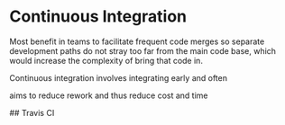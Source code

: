 # Continuous Integration
<section>
Most benefit in teams to facilitate frequent code merges so separate development paths do not stray too far from the main code base, which would increase the complexity of bring that code in.

Continuous integration involves integrating early and often

aims to reduce rework and thus reduce cost and time


<aside class="notes">
</aside>
</section>
<!-- -->
<section>
## Travis CI
<aside class="notes">
</aside>
</section>
<!-- -->
<section>
<aside class="notes">
</aside>
</section>
<!-- -->
